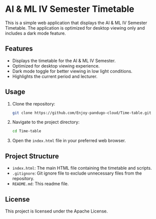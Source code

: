 # AI & ML IV Semester Timetable

This is a simple web application that displays the AI & ML IV Semester Timetable. The application is optimized for desktop viewing only and includes a dark mode feature.

## Features

- Displays the timetable for the AI & ML IV Semester.
- Optimized for desktop viewing experience.
- Dark mode toggle for better viewing in low light conditions.
- Highlights the current period and lecturer.

## Usage

1. Clone the repository:
   ```bash
   git clone https://github.com/Enjoy-pandugo-cloud/Time-table.git
   ```

2. Navigate to the project directory:
   ```bash
   cd Time-table
   ```

3. Open the `index.html` file in your preferred web browser.

## Project Structure

- `index.html`: The main HTML file containing the timetable and scripts.
- `.gitignore`: Git ignore file to exclude unnecessary files from the repository.
- `README.md`: This readme file.

## License

This project is licensed under the Apache License.
